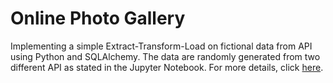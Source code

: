 # Online Photo Gallery
Implementing a simple Extract-Transform-Load on fictional data from API using Python and SQLAlchemy. The data are randomly generated from two different API as stated in the Jupyter Notebook. For more details, click [here](ETL-PhotoGallery.ipynb).
